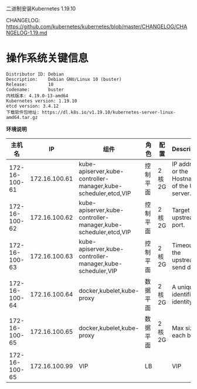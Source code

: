 二进制安装Kubernetes 1.19.10

CHANGELOG: https://github.com/kubernetes/kubernetes/blob/master/CHANGELOG/CHANGELOG-1.19.md
# 操作系统关键信息
```
Distributor ID: Debian
Description:    Debian GNU/Linux 10 (buster)
Release:        10
Codename:       buster
内核版本: 4.19.0-13-amd64
Kubernetes version: 1.19.10
etcd version: 3.4.12
下载软件包地址: https://dl.k8s.io/v1.19.10/kubernetes-server-linux-amd64.tar.gz
```
__环境说明__

| 主机名             | IP    | 组件 | 角色      | 配置   | Description                                                                              |
| ---------------- | ----------- | ----------- | ------------ | ------- | ---------------------------------------------------------------------------------------- |
| 172-16-100-61             | 172.16.100.61   | kube-apiserver,kube-controller-manager,kube-scheduler,etcd,VIP    |    控制平面         |    2核2G     | IP address or the Hostname of the UDP server.                                            | 控制平面
| 172-16-100-62             | 172.16.100.62  | kube-apiserver,kube-controller-manager,kube-scheduler,etcd,VIP    |      控制平面        | 2核2G | Target upstream port.                                                                    |
| 172-16-100-63          | 172.16.100.63  | kube-apiserver,kube-controller-manager,kube-scheduler,VIP    | 控制平面            | 2核2G | Timeout for the upstream to send data.                                                   |
| 172-16-100-64           | 172.16.100.64   | docker,kubelet,kube-proxy    | 数据平面 |   2核2G     | A unique identifier to identity the                                   |
| 172-16-100-65    | 172.16.100.65  | docker,kubelet,kube-proxy    | 数据平面         | 2核2G | Max size of each batch  
| 172-16-100-65    | 172.16.100.99  | VIP    | LB         |  | VIP                                                       |